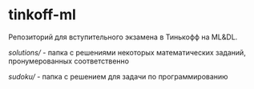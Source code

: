 # tinkoff-ml

Репозиторий для вступительного экзамена в Тинькофф на ML&DL.

*solutions/* - папка с решениями некоторых математических заданий, пронумерованных соответственно

*sudoku/* - папка с решением для задачи по программированию
